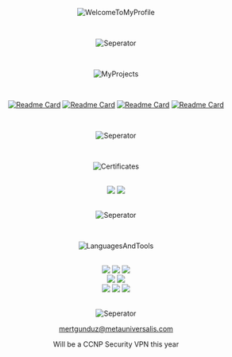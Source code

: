 <div align="center">
  
  ![WelcomeToMyProfile](https://user-images.githubusercontent.com/65850970/132017764-26c05bb2-afcf-46fb-8825-be6494713646.gif)

</div> <br>

<div align="center">

  ![Seperator](https://user-images.githubusercontent.com/65850970/132017763-55229fd9-78ec-41fe-85c3-1f9f2cd8f5a2.gif)
  
</div> <br>

<div align="center">

  ![MyProjects](https://user-images.githubusercontent.com/65850970/132017761-a4a43cc0-003b-4ae0-a008-c22b3a8f15e2.gif)

</div> <br>

<div align="center">
  
  [![Readme Card](https://github-readme-stats.vercel.app/api/pin/?username=MertGunduz&repo=Alchemist&theme=jolly)](https://github.com/MertGunduz/Alchemist)
  [![Readme Card](https://github-readme-stats.vercel.app/api/pin/?username=MertGunduz&repo=VoterX&theme=jolly)](https://github.com/MertGunduz/VoterX)
  [![Readme Card](https://github-readme-stats.vercel.app/api/pin/?username=MertGunduz&repo=Cops_And_Robbers&theme=jolly)](https://github.com/MertGunduz/Cops_And_Robbers)
  [![Readme Card](https://github-readme-stats.vercel.app/api/pin/?username=MertGunduz&repo=IP_Analyzer&theme=jolly)](https://github.com/MertGunduz/IP_Analyzer)

</div> <br>

<div align="center">

  ![Seperator](https://user-images.githubusercontent.com/65850970/132017763-55229fd9-78ec-41fe-85c3-1f9f2cd8f5a2.gif)

</div> <br> 
  
<div align="center">

  ![Certificates](https://user-images.githubusercontent.com/65850970/132017756-98bafe90-b03c-4a2f-9330-9c13ff5de270.gif)

</div> <br>

<div align="center">
  
  <img src="https://shields.io/badge/Certificate-CCNA-pink?logo=cisco&style=plastic">  
  <img src="https://shields.io/badge/Certificate-CS50-pink?logo=googlenearby&style=plastic">  

</div> <br>
  
<div align="center">

  ![Seperator](https://user-images.githubusercontent.com/65850970/132017763-55229fd9-78ec-41fe-85c3-1f9f2cd8f5a2.gif)

</div> <br>
  
  
<div align="center">

  ![LanguagesAndTools](https://user-images.githubusercontent.com/65850970/132017758-048c5627-6717-4060-a74a-27896ee28c77.gif)

</div> <br>
  
<div align="center">

  <img src="https://shields.io/badge/Programming Language-C Sharp-pink?&logo=csharp&style=plastic">  
  <img src="https://shields.io/badge/Programming Language-C-pink?logo=c&style=plastic">  
  <img src="https://shields.io/badge/Programming Language-Python-pink?logo=python&style=plastic"> <br>
  
  <img src="https://shields.io/badge/IDE-Visual Studio-pink?logo=visualstudio&style=plastic">  
  <img src="https://shields.io/badge/IDE-Visual Studio Code-pink?logo=visualstudiocode&style=plastic"> <br>

  <img src="https://shields.io/badge/Database-Microsoft Access-pink?logo=microsoftaccess&style=plastic">
  <img src="https://shields.io/badge/Database-MSSQL-pink?logo=microsoftsqlserver&style=plastic"> 
  <img src="https://shields.io/badge/Database-MySQL-pink?logo=mysql&style=plastic"> 
  
</div> <br>
  
<div align="center">

  ![Seperator](https://user-images.githubusercontent.com/65850970/132017763-55229fd9-78ec-41fe-85c3-1f9f2cd8f5a2.gif)

</div>

<div align="center">
  <a href="mailto:mertgunduz@metauniversalis.com">mertgunduz@metauniversalis.com</a>
  <p>Will be a CCNP Security VPN this year</p>
</div>
